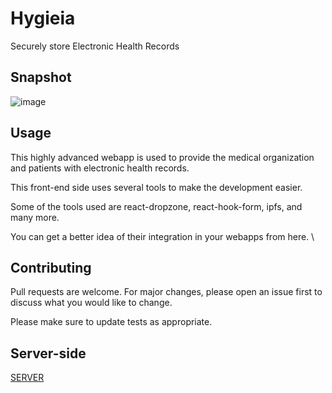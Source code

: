 # Hygieia
Securely store Electronic Health Records

## Snapshot
![image](https://user-images.githubusercontent.com/56764533/85941353-03bd3b00-b940-11ea-8ba8-837b6d33ac7a.png)

## Usage
This highly advanced webapp is used to provide the medical organization and patients with electronic health records.

This front-end side uses several tools to make the development easier.

Some of the tools used are react-dropzone, react-hook-form, ipfs, and many more.

You can get a better idea of their integration in your webapps from here. \

## Contributing
Pull requests are welcome. For major changes, please open an issue first to discuss what you would like to change.

Please make sure to update tests as appropriate.

## Server-side
[SERVER](https://github.com/ayush-020198/hygieia-backend)
